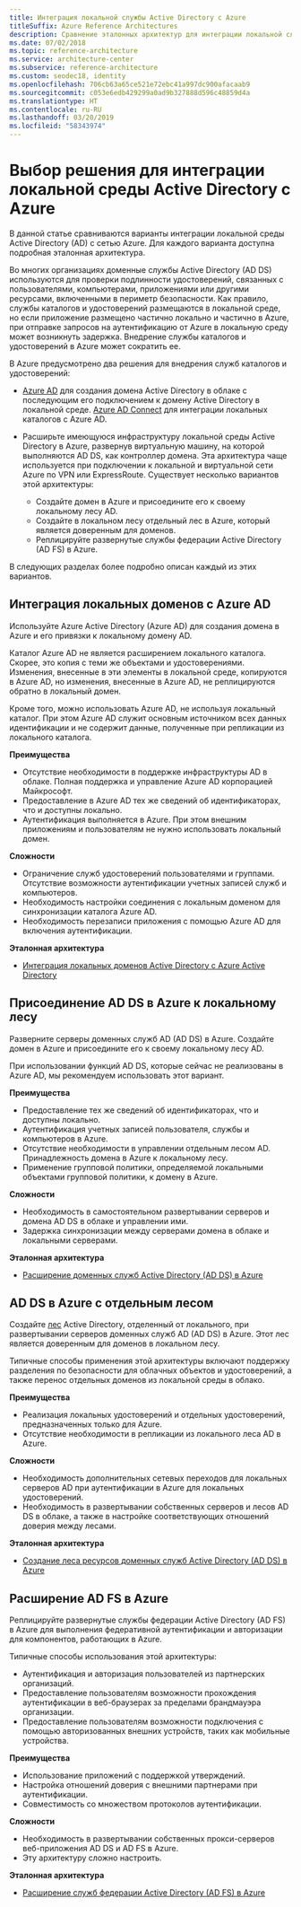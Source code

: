 ```yaml
---
title: Интеграция локальной службы Active Directory с Azure
titleSuffix: Azure Reference Architectures
description: Сравнение эталонных архитектур для интеграции локальной службы Active Directory с Azure.
ms.date: 07/02/2018
ms.topic: reference-architecture
ms.service: architecture-center
ms.subservice: reference-architecture
ms.custom: seodec18, identity
ms.openlocfilehash: 706cb63a65ce521e72ebc41a997dc900afacaab9
ms.sourcegitcommit: c053e6edb429299a0ad9b327888d596c48859d4a
ms.translationtype: HT
ms.contentlocale: ru-RU
ms.lasthandoff: 03/20/2019
ms.locfileid: "58343974"
---
```

# <a name="choose-a-solution-for-integrating-on-premises-active-directory-with-azure"></a>Выбор решения для интеграции локальной среды Active Directory с Azure

В данной статье сравниваются варианты интеграции локальной среды Active Directory (AD) с сетью Azure. Для каждого варианта доступна подробная эталонная архитектура.

Во многих организациях доменные службы Active Directory (AD DS) используются для проверки подлинности удостоверений, связанных с пользователями, компьютерами, приложениями или другими ресурсами, включенными в периметр безопасности. Как правило, службы каталогов и удостоверений размещаются в локальной среде, но если приложение размещено частично локально и частично в Azure, при отправке запросов на аутентификацию от Azure в локальную среду может возникнуть задержка. Внедрение службы каталогов и удостоверений в Azure может сократить ее.

В Azure предусмотрено два решения для внедрения служб каталогов и удостоверений:

- [Azure AD][azure-active-directory] для создания домена Active Directory в облаке c последующим его подключением к домену Active Directory в локальной среде. [Azure AD Connect][azure-ad-connect] для интеграции локальных каталогов с Azure AD.

- Расширьте имеющуюся инфраструктуру локальной среды Active Directory в Azure, развернув виртуальную машину, на которой выполняются AD DS, как контроллер домена. Эта архитектура чаще используется при подключении к локальной и виртуальной сети Azure по VPN или ExpressRoute. Существует несколько вариантов этой архитектуры:

  - Создайте домен в Azure и присоедините его к своему локальному лесу AD.
  - Создайте в локальном лесу отдельный лес в Azure, который является доверенным для доменов.
  - Реплицируйте развернутые службы федерации Active Directory (AD FS) в Azure.

В следующих разделах более подробно описан каждый из этих вариантов.

## <a name="integrate-your-on-premises-domains-with-azure-ad"></a>Интеграция локальных доменов с Azure AD

Используйте Azure Active Directory (Azure AD) для создания домена в Azure и его привязки к локальному домену AD.

Каталог Azure AD не является расширением локального каталога. Скорее, это копия с теми же объектами и удостоверениями. Изменения, внесенные в эти элементы в локальной среде, копируются в Azure AD, но изменения, внесенные в Azure AD, не реплицируются обратно в локальный домен.

Кроме того, можно использовать Azure AD, не используя локальный каталог. При этом Azure AD служит основным источником всех данных идентификации и не содержит данные, полученные при репликации из локального каталога.

**Преимущества**

- Отсутствие необходимости в поддержке инфраструктуры AD в облаке. Полная поддержка и управление Azure AD корпорацией Майкрософт.
- Предоставление в Azure AD тех же сведений об идентификаторах, что и доступны локально.
- Аутентификация выполняется в Azure. При этом внешним приложениям и пользователям не нужно использовать локальный домен.

**Сложности**

- Ограничение служб удостоверений пользователями и группами. Отсутствие возможности аутентификации учетных записей служб и компьютеров.
- Необходимость настройки соединения с локальным доменом для синхронизации каталога Azure AD.
- Необходимость перезаписи приложения с помощью Azure AD для включения аутентификации.

**Эталонная архитектура**

- [Интеграция локальных доменов Active Directory с Azure Active Directory][aad]

## <a name="ad-ds-in-azure-joined-to-an-on-premises-forest"></a>Присоединение AD DS в Azure к локальному лесу

Разверните серверы доменных служб AD (AD DS) в Azure. Создайте домен в Azure и присоедините его к своему локальному лесу AD.

При использовании функций AD DS, которые сейчас не реализованы в Azure AD, мы рекомендуем использовать этот вариант.

**Преимущества**

- Предоставление тех же сведений об идентификаторах, что и доступны локально.
- Аутентификация учетных записей пользователя, службы и компьютеров в Azure.
- Отсутствие необходимости в управлении отдельным лесом AD. Принадлежность домена в Azure к локальному лесу.
- Применение групповой политики, определяемой локальными объектами групповой политики, к домену в Azure.

**Сложности**

- Необходимость в самостоятельном развертывании серверов и домена AD DS в облаке и управлении ими.
- Задержка синхронизации между серверами домена в облаке и локальными серверами.

**Эталонная архитектура**

- [Расширение доменных служб Active Directory (AD DS) в Azure][ad-ds]

## <a name="ad-ds-in-azure-with-a-separate-forest"></a>AD DS в Azure с отдельным лесом

Создайте [лес][ad-forest-defn] Active Directory, отделенный от локального, при развертывании серверов доменных служб AD (AD DS) в Azure. Этот лес является доверенным для доменов в локальном лесу.

Типичные способы применения этой архитектуры включают поддержку разделения по безопасности для облачных объектов и удостоверений, а также перенос отдельных доменов из локальной среды в облако.

**Преимущества**

- Реализация локальных удостоверений и отдельных удостоверений, предназначенных только для Azure.
- Отсутствие необходимости в репликации из локального леса AD в Azure.

**Сложности**

- Необходимость дополнительных сетевых переходов для локальных серверов AD при аутентификации в Azure для локальных удостоверений.
- Необходимость в развертывании собственных серверов и лесов AD DS в облаке, а также в настройке соответствующих отношений доверия между лесами.

**Эталонная архитектура**

- [Создание леса ресурсов доменных служб Active Directory (AD DS) в Azure][ad-ds-forest]

## <a name="extend-ad-fs-to-azure"></a>Расширение AD FS в Azure

Реплицируйте развернутые службы федерации Active Directory (AD FS) в Azure для выполнения федеративной аутентификации и авторизации для компонентов, работающих в Azure.

Типичные способы использования этой архитектуры:

- Аутентификация и авторизация пользователей из партнерских организаций.
- Предоставление пользователям возможности прохождения аутентификации в веб-браузерах за пределами брандмауэра организации.
- Предоставление пользователям возможности подключения с помощью авторизованных внешних устройств, таких как мобильные устройства.

**Преимущества**

- Использование приложений с поддержкой утверждений.
- Настройка отношений доверия с внешними партнерами при аутентификации.
- Совместимость со множеством протоколов аутентификации.

**Сложности**

- Необходимость в развертывании собственных прокси-серверов веб-приложения AD DS и AD FS в Azure.
- Эту архитектуру сложно настроить.

**Эталонная архитектура**

- [Расширение служб федерации Active Directory (AD FS) в Azure][adfs]

<!-- links -->

[aad]: ./azure-ad.md
[ad-ds]: ./adds-extend-domain.md
[ad-ds-forest]: ./adds-forest.md
[ad-forest-defn]: /windows/desktop/AD/forests
[adfs]: ./adfs.md

[azure-active-directory]: /azure/active-directory-domain-services/active-directory-ds-overview
[azure-ad-connect]: /azure/active-directory/hybrid/whatis-hybrid-identity
